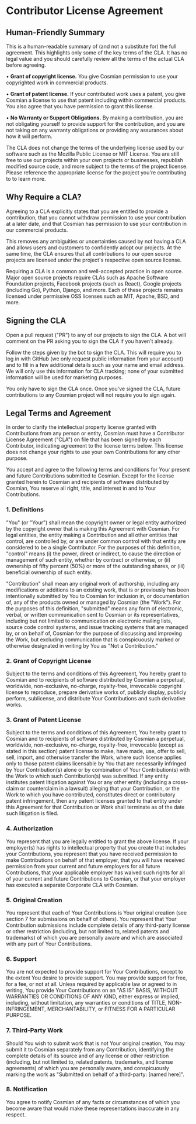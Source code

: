 # Contributor License Agreement

## Human-Friendly Summary

This is a human-readable summary of (and not a substitute for) the full agreement. This highlights only some of
the key terms of the CLA. It has no legal value and you should carefully review all the terms of the actual CLA
before agreeing.

• **Grant of copyright license.** You give Cosmian permission to use your copyrighted work in commercial products.

• **Grant of patent license.** If your contributed work uses a patent, you give Cosmian a license to use that patent
including within commercial products. You also agree that you have permission to grant this license.

• **No Warranty or Support Obligations.** By making a contribution, you are not obligating yourself to provide support
for the contribution, and you are not taking on any warranty obligations or providing any assurances about how it will
perform.

The CLA does not change the terms of the underlying license used by our software such as the Mozilla Public License or
MIT License. You are still free to use our projects within your own projects or businesses, republish modified source
code, and more subject to the terms of the project license. Please reference the appropriate license for the project
you're contributing to to learn more.

## Why Require a CLA?

Agreeing to a CLA explicitly states that you are entitled to provide a contribution, that you cannot withdraw
permission to use your contribution at a later date, and that Cosmian has permission to use your contribution in our
commercial products.

This removes any ambiguities or uncertainties caused by not having a CLA and allows users and customers to confidently
adopt our projects. At the same time, the CLA ensures that all contributions to our open source projects are licensed
under the project's respective open source license.

Requiring a CLA is a common and well-accepted practice in open source. Major open source projects require CLAs such as
Apache Software Foundation projects, Facebook projects (such as React), Google projects (including Go), Python,
Django, and more. Each of these projects remains licensed under permissive OSS licenses such as MIT, Apache, BSD, and
more.

## Signing the CLA

Open a pull request ("PR") to any of our projects to sign the CLA. A bot will comment on the PR asking you to sign the
CLA if you haven't already.

Follow the steps given by the bot to sign the CLA. This will require you to log in with GitHub (we only request public
information from your account) and to fill in a few additional details such as your name and email address. We will
only use this information for CLA tracking; none of your submitted information will be used for marketing purposes.

You only have to sign the CLA once. Once you've signed the CLA, future contributions to any Cosmian project will not
require you to sign again.

## Legal Terms and Agreement

In order to clarify the intellectual property license granted with Contributions from any person or entity, Cosmian
must have a Contributor License Agreement ("CLA") on file that has been signed by each Contributor, indicating
agreement to the license terms below. This license does not change your rights to use your own Contributions for any
other purpose.

You accept and agree to the following terms and conditions for Your present and future Contributions submitted to
Cosmian. Except for the license granted herein to Cosmian and recipients of software distributed by Cosmian, You
reserve all right, title, and interest in and to Your Contributions.

### 1. Definitions

"You" (or "Your") shall mean the copyright owner or legal entity authorized by the copyright owner that is making this
Agreement with Cosmian. For legal entities, the entity making a Contribution and all other entities that control, are
controlled by, or are under common control with that entity are considered to be a single Contributor. For the purposes
of this definition, "control" means (i) the power, direct or indirect, to cause the direction or management of such
entity, whether by contract or otherwise, or (ii) ownership of fifty percent (50%) or more of the outstanding shares,
or (iii) beneficial ownership of such entity.

"Contribution" shall mean any original work of authorship, including any modifications or additions to an existing work,
that is or previously has been intentionally submitted by You to Cosmian for inclusion in, or documentation of, any of
the products owned or managed by Cosmian (the "Work"). For the purposes of this definition, "submitted" means any form
of electronic, verbal, or written communication sent to Cosmian or its representatives, including but not limited to
communication on electronic mailing lists, source code control systems, and issue tracking systems that are managed
by, or on behalf of, Cosmian for the purpose of discussing and improving the Work, but excluding communication that is
conspicuously marked or otherwise designated in writing by You as "Not a Contribution."

### 2. Grant of Copyright License

Subject to the terms and conditions of this Agreement, You hereby grant to Cosmian and to recipients of software
distributed by Cosmian a perpetual, worldwide, non-exclusive, no-charge, royalty-free, irrevocable copyright license to
reproduce, prepare derivative works of, publicly display, publicly perform, sublicense, and distribute Your
Contributions and such derivative works.

### 3. Grant of Patent License

Subject to the terms and conditions of this Agreement, You hereby grant to Cosmian and to recipients of software
distributed by Cosmian a perpetual, worldwide, non-exclusive, no-charge, royalty-free, irrevocable (except as stated
in this section) patent license to make, have made, use, offer to sell, sell, import, and otherwise transfer the Work,
where such license applies only to those patent claims licensable by You that are necessarily infringed by Your
Contribution(s) alone or by combination of Your Contribution(s) with the Work to which such Contribution(s) was
submitted. If any entity institutes patent litigation against You or any other entity (including a cross-claim or
counterclaim in a lawsuit) alleging that your Contribution, or the Work to which you have contributed, constitutes
direct or contributory patent infringement, then any patent licenses granted to that entity under this Agreement for
that Contribution or Work shall terminate as of the date such litigation is filed.

### 4. Authorization

You represent that you are legally entitled to grant the above license. If your employer(s) has rights to intellectual
property that you create that includes your Contributions, you represent that you have received permission to make
Contributions on behalf of that employer, that you will have received permission from your current and future employers
for all future Contributions, that your applicable employer has waived such rights for all of your current and future
Contributions to Cosmian, or that your employer has executed a separate Corporate CLA with Cosmian.

### 5. Original Creation

You represent that each of Your Contributions is Your original creation (see section 7 for submissions on behalf of
others). You represent that Your Contribution submissions include complete details of any third-party license or other
restriction (including, but not limited to, related patents and trademarks) of which you are personally aware and which
are associated with any part of Your Contributions.

### 6. Support

You are not expected to provide support for Your Contributions, except to the extent You desire to provide support. You
may provide support for free, for a fee, or not at all. Unless required by applicable law or agreed to in writing, You
provide Your Contributions on an "AS IS" BASIS, WITHOUT WARRANTIES OR CONDITIONS OF ANY KIND, either express or
implied, including, without limitation, any warranties or conditions of TITLE, NON-INFRINGEMENT, MERCHANTABILITY, or
FITNESS FOR A PARTICULAR PURPOSE.

### 7. Third-Party Work

Should You wish to submit work that is not Your original creation, You may submit it to Cosmian separately from any
Contribution, identifying the complete details of its source and of any license or other restriction (including, but not
limited to, related patents, trademarks, and license agreements) of which you are personally aware, and conspicuously
marking the work as "Submitted on behalf of a third-party: [named here]".

### 8. Notification

You agree to notify Cosmian of any facts or circumstances of which you become aware that would make these
representations inaccurate in any respect.
